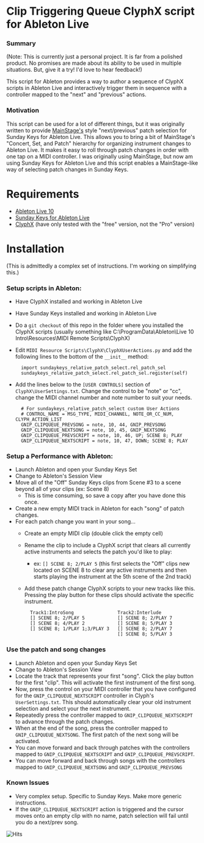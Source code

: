# Clip Triggering Queue ClyphX script for Ableton Live

### Summary
(Note: This is currently just a personal project.  It is far from a polished
product.  No promises are made about its ability to be used in multiple
situations.  But, give it a try!  I'd love to hear feedback!)

This script for Ableton provides a way to author a sequence of ClyphX scripts in
Ableton Live and interactively trigger them in sequence with
a controller mapped to the "next" and "previous" actions.

### Motivation
This script can be used for a lot of different things, but it was originally
written to provide [MainStage's](https://www.apple.com/mainstage/) style "next/previous"
patch selection for Sunday Keys for Ableton Live.  This allows you to bring a bit of
MainStage's "Concert, Set, and Patch" hierarchy for organizing instrument changes
to Ableton Live.  It makes it easy to roll through patch changes in order with one tap
on a MIDI controller.  I was originally using MainStage, but now am using 
Sunday Keys for Ableton Live and this script enables a MainStage-like way of 
selecting patch changes in Sunday Keys.


# Requirements
- [Ableton Live 10](https://www.ableton.com/en/live/)
- [Sunday Keys for Ableton Live](https://sundaysounds.com/patches/sunday-keys-for-ableton)
- [ClyphX](http://forum.nativekontrol.com/thread/992/current-version-clyphx-live-9) (have only tested with the "free" version, not the "Pro" version)


# Installation
(This is admittedly a complex set of instructions. I'm working on simplifying this.)

### Setup scripts in Ableton:
- Have ClyphX installed and working in Ableton Live
- Have Sunday Keys installed and working in Ableton Live
- Do a `git checkout` of this repo in the folder where you installed the ClyphX scripts (usually something like C:\ProgramData\Ableton\Live 10 Intro\Resources\MIDI Remote Scripts\ClyphX)
- Edit `MIDI Resource Scripts\ClyphX\ClyphXUserActions.py` and add the following lines to the bottom of the `__init__` method:


        import sundaykeys_relative_patch_select.rel_patch_sel
        sundaykeys_relative_patch_select.rel_patch_sel.register(self)
         
- Add the lines below to the `[USER CONTROLS]` section of `ClyphX\UserSettings.txt`.  Change the control
to be "note" or "cc", change the MIDI channel number and note number to suit your needs.


        # For sundaykeys_relative_patch_select custom User Actions
        # CONTROL_NAME = MSG_TYPE, MIDI_CHANNEL, NOTE_OR_CC_NUM, CLYPH_ACTION_LIST
        GNIP_CLIPQUEUE_PREVSONG = note, 10, 44, GNIP_PREVSONG
        GNIP_CLIPQUEUE_NEXTSONG = note, 10, 45, GNIP_NEXTSONG
        GNIP_CLIPQUEUE_PREVSCRIPT = note, 10, 46, UP; SCENE 8; PLAY
        GNIP_CLIPQUEUE_NEXTSCRIPT = note, 10, 47, DOWN; SCENE 8; PLAY


### Setup a Performance with Ableton:
- Launch Ableton and open your Sunday Keys Set
- Change to Ableton's Session View
- Move all of the "Off" Sunday Keys clips from Scene #3 to a scene beyond all of your clips (ex: Scene 8)
    - This is time consuming, so save a copy after you have done this once. 
- Create a new empty MIDI track in Ableton for each "song" of patch changes.
- For each patch change you want in your song...
    - Create an empty MIDI clip (double click the empty cell)
    - Rename the clip to include a ClyphX script that clears all currently active instruments and selects the patch you'd like to play:
        - ex: `[] SCENE 8; 2/PLAY 5`  (this first selects the "Off" clips new located on SCENE 8 to clear any active instruments and then starts playing the instrument at the 5th scene of the 2nd track)
    - Add these patch change ClyphX scripts to your new tracks like this.  Pressing the play button for these clips should activate the specific instrument.
        

            Track1:IntroSong                Track2:Interlude
            [] SCENE 8; 2/PLAY 5            [] SCENE 8; 2/PLAY 7
            [] SCENE 8; 4/PLAY 2            [] SCENE 8; 5/PLAY 3
            [] SCENE 8; 1/PLAY 1;3/PLAY 3   [] SCENE 8; 2/PLAY 7
                                            [] SCENE 8; 5/PLAY 3

### Use the patch and song changes
- Launch Ableton and open your Sunday Keys Set
- Change to Ableton's Session View
- Locate the track that represents your first "song".  Click the play button for the first "clip".  This
will activate the first instrument of the first song.
- Now, press the control on your MIDI controller that you have configured for the `GNIP_CLIPQUEUE_NEXTSCRIPT` controller in Clyph's `UserSettings.txt`. This should automatically clear your old instrument selection and select your the next instrument.
- Repeatedly press the controller mapped to `GNIP_CLIPQUEUE_NEXTSCRIPT` to advance through the patch changes.
- When at the end of the song, press the controller mapped to `GNIP_CLIPQUEUE_NEXTSONG`. The first patch of the next song will be activated.
- You can move forward and back through patches with the controllers mapped to `GNIP_CLIPQUEUE_NEXTSCRIPT` and `GNIP_CLIPQUEUE_PREVSCRIPT`.
- You can move forward and back through songs with the controllers mapped to `GNIP_CLIPQUEUE_NEXTSONG` and `GNIP_CLIPQUEUE_PREVSONG`
    

### Known Issues
- Very complex setup.  Specific to Sunday Keys.  Make more generic instructions.
- If the `GNIP_CLIPQUEUE_NEXTSCRIPT` action is triggered and the cursor moves onto an empty clip with no name, patch selection will fail until you do a next/prev song.

![Hits](https://hitcounter.pythonanywhere.com/count/tag.svg?url=https%3A%2F%2Fgithub.com%2FSirGnip%2Fclyphx_clipqueue)
